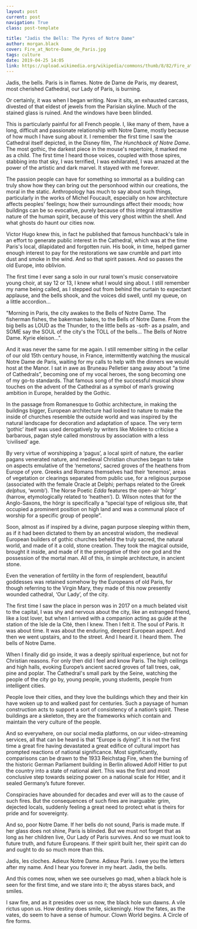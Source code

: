 ```yaml
---
layout: post
current: post
navigation: True
class: post-template

title: "Jadis the Bells: The Pyres of Notre Dame"
author: morgan.black
cover: Fire_at_Notre-Dame_de_Paris.jpg
tags: culture
date: 2019-04-25 14:05
link: https://upload.wikimedia.org/wikipedia/commons/thumb/8/82/Fire_at_Notre-Dame_de_Paris.jpg/1024px-Fire_at_Notre-Dame_de_Paris.jpg
---
```


Jadis, the bells. Paris is in flames. Notre de Dame de Paris, my dearest, most
cherished Cathedral, our Lady of Paris, is burning.

Or certainly, it was when I began writing. Now it sits, an exhausted carcass,
divested of that eldest of jewels from the Parisian skyline. Much of the stained
glass is ruined. And the windows have been blinded.

This is particularly painful for all French people. I, like many of them, have a
long, difficult and passionate relationship with Notre Dame, mostly because of
how much I have sung about it. I remember the first time I saw the Cathedral
itself depicted, in the Disney film, *The Hunchback of Notre Dame*. The most
gothic, the darkest piece in the mouse's repertoire, it marked me as a child.
The first time I heard those voices, coupled with those spires, stabbing into
that sky, I was terrified, I was exhilarated, I was amazed at the power of the
artistic and dark marvel. It stayed with me forever.

The passion people can have for something so immortal as a building can truly
show how they can bring out the personhood within our creations, the moral in
the static. Anthropology has much to say about such things, particularly in the
works of Michel Foucault, especially on how architecture affects peoples'
feelings; how their surroundings affect their moods; how buildings can be so
evocative, purely because of this integral intransitive nature of the human
spirit, because of this very ghost within the shell. And what ghosts do haunt
our cities now.

Victor Hugo knew this, in fact he published that famous hunchback's tale in an
effort to generate public interest in the Cathedral, which was at the time
Paris's local, dilapidated and forgotten ruin. His book, in time, helped garner
enough interest to pay for the restorations we saw crumble and part into dust
and smoke in the wind. And so that spirit passes. And so passes the old Europe,
into oblivion.

The first time I ever sang a solo in our rural town's music conservatoire young
choir, at say 12 or 13, I knew what I would sing about. I still remember my name
being called, as I stepped out from behind the curtain to expectant applause,
and the bells shook, and the voices did swell, until my queue, on a little
accordion...

"Morning in Paris, the city awakes to the Bells of Notre Dame. The fisherman
fishes, the bakerman bakes, to the Bells of Notre Dame. From the big bells as
LOUD as the Thunder, to the little bells as -soft- as a psalm, and SOME say the
SOUL of the city's the TOLL of the bells... The Bells of Notre Dame. Kyrie
eleison...".

And it was never the same for me again. I still remember sitting in the cellar
of our old 15th century house, in France, intermittently watching the musical
Notre Dame de Paris, waiting for my calls to help with the dinners we would host
at the Manor. I sat in awe as Bruneau Pelletier sang away about “a time of
Cathedrals”, becoming one of my vocal heroes, the song becoming one of my go-to
standards. That famous song of the successful musical show touches on the advent
of the Cathedral as a symbol of man’s growing ambition in Europe, heralded by
the Gothic.

In the passage from Romanesque to Gothic architecture, in making the buildings
bigger, European architecture had looked to nature to make the inside of
churches resemble the outside world and was inspired by the natural landscape
for decoration and adaptation of space. The very term ‘gothic’ itself was used
derogatively by writers like Molière to criticise a barbarous, pagan style
called monstrous by association with a less ‘civilised’ age.

By very virtue of worshipping a ‘pagus’, a local spirit of nature, the earlier
pagans venerated nature, and medieval Christian churches began to take on
aspects emulative of the ‘nemetons’, sacred groves of the heathens from Europe
of yore. Greeks and Romans themselves had their ‘tenemos’, areas of vegetation
or clearings separated from public use, for a religious purpose (associated with
the female Oracle at Delphi; perhaps related to the Greek *delphus*, ‘womb’).
The Norse Poetic *Edda* features the open-air ‘hörgr’ (harrow, etymologically
related to ‘heathen’). D. Wilson notes that for the Anglo-Saxons, the hörgr is
specifically a “special type of religious site, that occupied a prominent
position on high land and was a communal place of worship for a specific group
of people”.

Soon, almost as if inspired by a divine, pagan purpose sleeping within them, as
if it had been dictated to them by an ancestral wisdom, the medieval European
builders of gothic churches beheld the truly sacred, the natural world, and made
of it a cold, stone creation. They took the magical outside, brought it inside,
and made of it the prerogative of their one god and the possession of the mortal
man. All of this, in simple architecture, in ancient stone.

Even the veneration of fertility in the form of resplendent, beautiful goddesses
was retained somehow by the Europeans of old Paris, for though referring to the
Virgin Mary, they made of this now presently wounded cathedral, ‘Our Lady’, of
the city.  

The first time I saw the place in person was in 2017 on a much belated visit to
the capital, I was shy and nervous about the city, like an estranged friend,
like a lost lover, but when I arrived with a companion acting as guide at the
station of the Isle de la Cité, then I knew. Then I felt it. The soul of Paris.
It was about time. It was about the enduring, deepest European aspect. And then
we went upstairs, and to the street. And I heard it. I heard them. The bells of
Notre Dame.

When I finally did go inside, it was a deeply spiritual experience, but not for
Christian reasons. For only then did I feel and know Paris. The high ceilings
and high halls, evoking Europe’s ancient sacred groves of tall trees, oak, pine
and poplar. The Cathedral's small park by the Seine, watching the people of the
city go by, young people, young students, people from intelligent cities.

People love their cities, and they love the buildings which they and their kin
have woken up to and walked past for centuries. Such a paysage of human
construction acts to support a sort of consistency of a nation’s spirit. These
buildings are a skeleton, they are the frameworks which contain and maintain the
very culture of the people.

And so everywhere, on our social media platforms, on our video-streaming
services, all that can be heard is that “Europe is dying!”. It is not the first
time a great fire having devastated a great edifice of cultural import has
prompted reactions of national significance. Most significantly, comparisons can
be drawn to the 1933 Reichstag Fire, when the burning of the historic German
Parliament building in Berlin allowed Adolf Hitler to put the country into a
state of national alert. This was the first and most conclusive step towards
seizing power on a national scale for Hitler, and it sealed Germany’s future
forever.   

Conspiracies have abounded for decades and ever will as to the cause of such
fires. But the consequences of such fires are inarguable: grim, dejected locals,
suddenly feeling a great need to protect what is theirs for pride and for
sovereignty.

And so, poor Notre Dame. If her bells do not sound, Paris is made mute. If her
glass does not shine, Paris is blinded. But we must not forget that as long as
her children live, Our Lady of Paris survives. And so we must look to future
truth, and future Europeans. If their spirit built her, their spirit can do and
ought to do so much more than this.

Jadis, les cloches. Adieux Notre Dame. Adieux Paris. I owe you the letters after
my name. And I hear you forever in my heart. Jadis, the bells.

And this comes now, when we see ourselves go mad, when a black hole is seen for
the first time, and we stare into it; the abyss stares back, and smiles.

I saw fire, and as it presides over us now, the black hole sun dawns. A vile
rictus upon us. How destiny does smile, sickeningly. How the fates, as the
vates, do seem to have a sense of humour. Clown World begins. A Circle of fire
forms.
